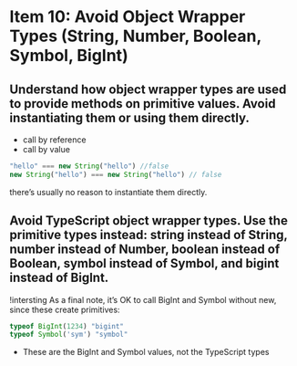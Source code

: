 # Item 10: Avoid Object Wrapper Types (String, Number, Boolean, Symbol, BigInt)

## Understand how object wrapper types are used to provide methods on primitive values. Avoid instantiating them or using them directly.

- call by reference
- call by value
```js
"hello" === new String("hello") //false
new String("hello") === new String("hello") // false
```
there’s usually no reason to instantiate them directly.

## Avoid TypeScript object wrapper types. Use the primitive types instead: string instead of String, number instead of Number, boolean instead of Boolean, symbol instead of Symbol, and bigint instead of BigInt.



!intersting
As a final note, it’s OK to call BigInt and Symbol without new, since these create primitives:

```js
typeof BigInt(1234) "bigint"
typeof Symbol('sym') "symbol"
```
- These are the BigInt and Symbol values, not the TypeScript types
